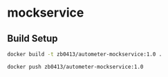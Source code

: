 
# mockservice

## Build Setup

``` bash
docker build -t zb0413/autometer-mockservice:1.0 .

docker push zb0413/autometer-mockservice:1.0